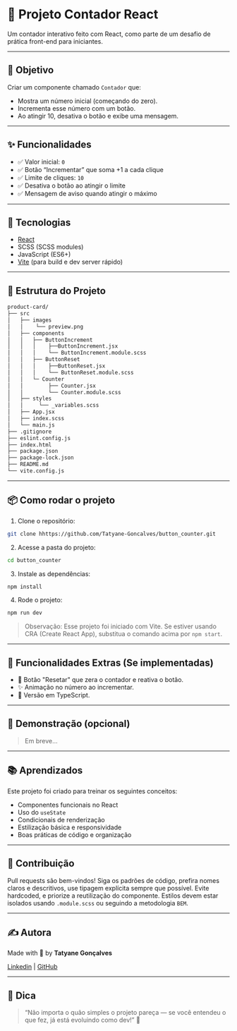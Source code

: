 # 🧮 Projeto Contador React

Um contador interativo feito com React, como parte de um desafio de prática front-end para iniciantes.

---

## 🚀 Objetivo

Criar um componente chamado `Contador` que:
- Mostra um número inicial (começando do zero).
- Incrementa esse número com um botão.
- Ao atingir 10, desativa o botão e exibe uma mensagem.

---

## ✨  Funcionalidades

- ✅ Valor inicial: `0`
- ✅ Botão “Incrementar” que soma +1 a cada clique
- ✅ Limite de cliques: `10`
- ✅ Desativa o botão ao atingir o limite
- ✅ Mensagem de aviso quando atingir o máximo

---

## 🚀 Tecnologias

- [React](https://reactjs.org/)
- SCSS (SCSS modules)
- JavaScript (ES6+)
- [Vite](https://vitejs.dev/) (para build e dev server rápido)

---

## 🧱 Estrutura do Projeto
```bash
product-card/
├── src
│   ├── images
│   │    └── preview.png
│   ├── components
│   │   ├── ButtonIncrement
│   │   │    ├──ButtonIncrement.jsx
│   │   │    └── ButtonIncrement.module.scss
│   │   ├── ButtonReset
│   │   │    ├──ButtonReset.jsx
│   │   │    └── ButtonReset.module.scss
│   │   └─ Counter
│   │        ├── Counter.jsx
│   │        └── Counter.module.scss
│   ├── styles
│   │     └── _variables.scss
│   ├── App.jsx
│   ├── index.scss
│   └── main.js
├── .gitignore
├── eslint.config.js
├── index.html
├── package.json
├── package-lock.json
├── README.md
└── vite.config.js

```

---

## 📦 Como rodar o projeto

1. Clone o repositório:

```bash
git clone hhttps://github.com/Tatyane-Goncalves/button_counter.git
```

2. Acesse a pasta do projeto:
```bash
cd button_counter
```

3. Instale as dependências:
```bash
npm install
```

4. Rode o projeto:
```bash
npm run dev
```
> Observação: Esse projeto foi iniciado com Vite. Se estiver usando CRA (Create React App), substitua o comando acima por ``npm start``.

---

## 🧪 Funcionalidades Extras (Se implementadas)
- 🔁 Botão "Resetar" que zera o contador e reativa o botão.
- ✨ Animação no número ao incrementar.
- 📘 Versão em TypeScript.

---

## 📸 Demonstração (opcional)
> Em breve...

---

## 📚 Aprendizados
Este projeto foi criado para treinar os seguintes conceitos:

- Componentes funcionais no React
- Uso do `useState`
- Condicionais de renderização
- Estilização básica e responsividade
- Boas práticas de código e organização

---

## 🤝 Contribuição
Pull requests são bem-vindos! Siga os padrões de código, prefira nomes claros e descritivos, use tipagem explícita sempre que possível. Evite hardcoded, e priorize a reutilização do componente. Estilos devem estar isolados usando `.module.scss` ou seguindo a metodologia `BEM`.

---

## ✍️ Autora
Made with 💜 by **Tatyane Gonçalves**

[Linkedin](https://www.linkedin.com/in/tatyanegoncalves/) | [GitHub](https://github.com/Tatyane-Goncalves)

---
## 🧠 Dica
> “Não importa o quão simples o projeto pareça — se você entendeu o que fez, já está evoluindo como dev!” 🚀